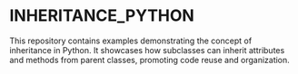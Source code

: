 # INHERITANCE_PYTHON
This repository contains examples demonstrating the concept of inheritance in Python. It showcases how subclasses can inherit attributes and methods from parent classes, promoting code reuse and organization.
